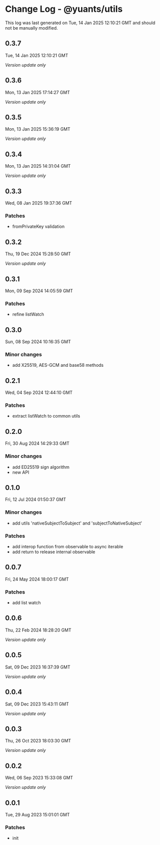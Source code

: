 # Change Log - @yuants/utils

This log was last generated on Tue, 14 Jan 2025 12:10:21 GMT and should not be manually modified.

## 0.3.7
Tue, 14 Jan 2025 12:10:21 GMT

_Version update only_

## 0.3.6
Mon, 13 Jan 2025 17:14:27 GMT

_Version update only_

## 0.3.5
Mon, 13 Jan 2025 15:36:19 GMT

_Version update only_

## 0.3.4
Mon, 13 Jan 2025 14:31:04 GMT

_Version update only_

## 0.3.3
Wed, 08 Jan 2025 19:37:36 GMT

### Patches

- fromPrivateKey validation

## 0.3.2
Thu, 19 Dec 2024 15:28:50 GMT

_Version update only_

## 0.3.1
Mon, 09 Sep 2024 14:05:59 GMT

### Patches

- refine listWatch

## 0.3.0
Sun, 08 Sep 2024 10:16:35 GMT

### Minor changes

- add X25519, AES-GCM and base58 methods

## 0.2.1
Wed, 04 Sep 2024 12:44:10 GMT

### Patches

- extract listWatch to common utils

## 0.2.0
Fri, 30 Aug 2024 14:29:33 GMT

### Minor changes

- add ED25519 sign algorithm
- new API

## 0.1.0
Fri, 12 Jul 2024 01:50:37 GMT

### Minor changes

- add utils 'nativeSubjectToSubject' and 'subjectToNativeSubject'

### Patches

- add interop function from observable to async iterable
- add return to release internal observable

## 0.0.7
Fri, 24 May 2024 18:00:17 GMT

### Patches

- add list watch

## 0.0.6
Thu, 22 Feb 2024 18:28:20 GMT

_Version update only_

## 0.0.5
Sat, 09 Dec 2023 16:37:39 GMT

_Version update only_

## 0.0.4
Sat, 09 Dec 2023 15:43:11 GMT

_Version update only_

## 0.0.3
Thu, 26 Oct 2023 18:03:30 GMT

_Version update only_

## 0.0.2
Wed, 06 Sep 2023 15:33:08 GMT

_Version update only_

## 0.0.1
Tue, 29 Aug 2023 15:01:01 GMT

### Patches

- init

